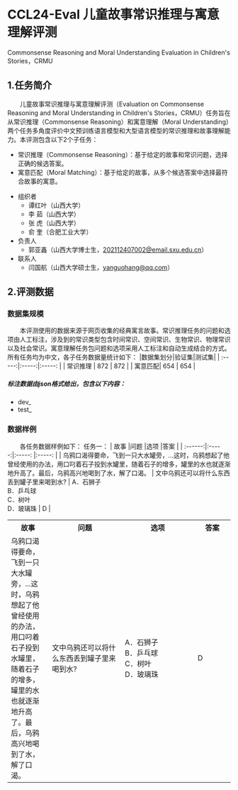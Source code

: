 # CCL24-Eval 儿童故事常识推理与寓意理解评测
Commonsense Reasoning and Moral Understanding Evaluation in Children's Stories，CRMU
## 1.任务简介
&emsp;&emsp;儿童故事常识推理与寓意理解评测（Evaluation on Commonsense Reasoning and Moral Understanding in Children's Stories，CRMU）任务旨在从常识推理（Commonsense Reasoning）和寓意理解（Moral Understanding）两个任务多角度评价中文预训练语言模型和大型语言模型的常识推理和故事理解能力。本评测包含以下2个子任务：
- 常识推理（Commonsense Reasoning）：基于给定的故事和常识问题，选择正确的候选答案。
-	寓意匹配（Moral Matching）：基于给定的故事，从多个候选答案中选择最符合故事的寓意。
+ 组织者
  + 谭红叶（山西大学）
  + 李  茹（山西大学）
  + 张  虎（山西大学）
  + 俞  奎（合肥工业大学）
+ 负责人
  + 郭亚鑫（山西大学博士生，202112407002@email.sxu.edu.cn）
+ 联系人
  + 闫国航（山西大学硕士生，yanguohang@qq.com）
## 2.评测数据
### 数据集规模
&emsp;&emsp;本评测使用的数据来源于网页收集的经典寓言故事。常识推理任务的问题和选项由人工标注，涉及到的常识类型包含时间常识、空间常识、生物常识、物理常识以及社会常识。寓意理解任务包问题和选项采用人工标注和自动生成结合的方式。所有任务均为中文，各子任务数据量统计如下：
|数据集划分|验证集|测试集|
| :-----:|:-----:|:-----: |
| 常识推理 | 872 |  872  |
| 寓意匹配|  654  |  654  |
##### 标注数据由json格式给出，包含以下内容：
+ dev_
+ test_
### 数据样例
&emsp;&emsp;各任务数据样例如下：
任务一：
| 故事  |问题  |选项 |答案 |
| :------:|:-----:|:-----: |:-----: |
| 乌鸦口渴得要命，飞到一只大水罐旁，...这时，乌鸦想起了他曾经使用的办法，用口叼着石子投到水罐里，随着石子的增多，罐里的水也就逐渐地升高了。最后，乌鸦高兴地喝到了水，解了口渴。 | 文中乌鸦还可以将什么东西丢到罐子里来喝到水? |  A．石狮子<br>B．乒乓球<br>C．树叶<br>D．玻璃珠 | D |
<table>
  <colgroup>
    <col style="width:10%">
    <col style="width:20%">
    <col style="width:20%">
    <col style="width:10%">
  </colgroup>
  <tr>
    <th>故事</th>
    <th>问题</th>
    <th>选项</th>
    <th>答案</th>
  </tr>
  <tr>
    <td>乌鸦口渴得要命，飞到一只大水罐旁，...这时，乌鸦想起了他曾经使用的办法，用口叼着石子投到水罐里，随着石子的增多，罐里的水也就逐渐地升高了。最后，乌鸦高兴地喝到了水，解了口渴。</td>
    <td>文中乌鸦还可以将什么东西丢到罐子里来喝到水?</td>
    <td>A．石狮子<br>B．乒乓球<br>C．树叶<br>D．玻璃珠</td>
    <td>D</td>
  </tr>
</table>

